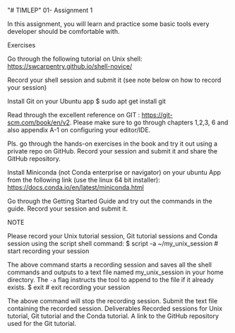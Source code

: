 "# TIMLEP" 
01- Assignment 1

In this assignment, you will learn and practice some basic tools every developer should be comfortable with.

Exercises

Go through the following tutorial on Unix shell:
https://swcarpentry.github.io/shell-novice/

Record your shell session and submit it (see note below on how to record your session)

Install Git on your Ubuntu app
$  sudo apt get install git

Read through the excellent reference on GIT : https://git-scm.com/book/en/v2. Please make sure to go through chapters 1,2,3, 6 and also appendix A-1 on configuring your editor/IDE.

Pls. go through the hands-on exercises in the book and try it out using a private repo on GitHub. Record your session and submit it and share the GitHub repository.

Install Miniconda (not Conda enterprise or navigator) on your ubuntu App from the following link (use the linux 64 bit installer):
	https://docs.conda.io/en/latest/miniconda.html

Go through the Getting Started Guide and try out the commands in the guide. Record your session and submit it.


NOTE


Please record your Unix tutorial session, Git tutorial sessions and Conda session using the script shell command:
$ script -a ~/my_unix_session     # start recording your session

The above command starts a recording session and saves all the shell commands and outputs to a text file named my_unix_session in your home directory. The `-a` flag instructs the tool to append to the file if it already exists.
$ exit                            # exit recording your session

The above command will stop the recording session. Submit the text file containing the recorded session.
Deliverables
Recorded sessions for Unix tutorial, Git tutorial and the Conda tutorial.
A link to the GitHub repository used for the Git tutorial.
